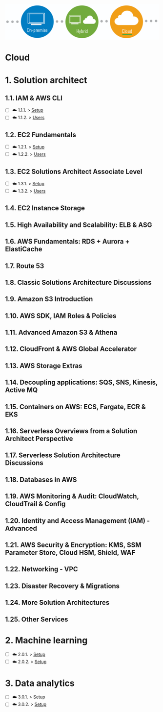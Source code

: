 <p align="center">
  <img src="Cloud.png">
</p>

# Cloud


# 1. Solution architect

## 1.1. IAM & AWS CLI
- [ ] ☁️ 1.1.1. > [Setup](Journey/1001/Readme.md)
- [ ] ☁️ 1.1.2. > [Users](Journey/1002/Readme.md)

## 1.2. EC2 Fundamentals
- [ ] ☁️ 1.2.1. > [Setup](Journey/1001/Readme.md)
- [ ] ☁️ 1.2.2. > [Users](Journey/1002/Readme.md)

## 1.3. EC2 Solutions Architect Associate Level
- [ ] ☁️ 1.3.1. > [Setup](Journey/1001/Readme.md)
- [ ] ☁️ 1.3.2. > [Users](Journey/1002/Readme.md)

## 1.4. EC2 Instance Storage


## 1.5. High Availability and Scalability: ELB & ASG


## 1.6. AWS Fundamentals: RDS + Aurora + ElastiCache


## 1.7. Route 53


## 1.8. Classic Solutions Architecture Discussions


## 1.9. Amazon S3 Introduction


## 1.10. AWS SDK, IAM Roles & Policies


## 1.11. Advanced Amazon S3 & Athena


## 1.12. CloudFront & AWS Global Accelerator


## 1.13. AWS Storage Extras


## 1.14. Decoupling applications: SQS, SNS, Kinesis, Active MQ


## 1.15. Containers on AWS: ECS, Fargate, ECR & EKS


## 1.16. Serverless Overviews from a Solution Architect Perspective


## 1.17. Serverless Solution Architecture Discussions


## 1.18. Databases in AWS


## 1.19. AWS Monitoring & Audit: CloudWatch, CloudTrail & Config


## 1.20. Identity and Access Management (IAM) - Advanced


## 1.21. AWS Security & Encryption: KMS, SSM Parameter Store, Cloud HSM, Shield, WAF


## 1.22. Networking - VPC


## 1.23. Disaster Recovery & Migrations


## 1.24. More Solution Architectures


## 1.25. Other Services



# 2. Machine learning

- [ ] ☁️ 2.0.1. > [Setup](Journey/1001/Readme.md)
- [ ] ☁️ 2.0.2. > [Setup](Journey/1001/Readme.md)

# 3. Data analytics
- [ ] ☁️ 3.0.1. > [Setup](Journey/1001/Readme.md)
- [ ] ☁️ 3.0.2. > [Setup](Journey/1001/Readme.md)
